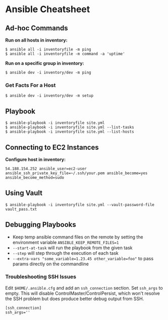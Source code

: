 # Ansible Cheatsheet

## Ad-hoc Commands

**Run on all hosts in inventory:**
```
$ ansible all -i inventoryfile -m ping
$ ansible all -i inventoryfile -m command -a 'uptime'
```

**Run on a specific group in inventory:**
```
$ ansible dev -i inventory/dev -m ping
```

### Get Facts For a Host

```
$ ansible dev -i inventory/dev -m setup
```

## Playbook

```
$ ansible-playbook -i inventoryfile site.yml
$ ansible-playbook -i inventoryfile site.yml --list-tasks
$ ansible-playbook -i inventoryfile site.yml --list-hosts
```

## Connecting to EC2 Instances

**Configure host in inventory:**
```
54.188.154.252 ansible_user=ec2-user ansible_ssh_private_key_file=~/.ssh/your.pem ansible_become=yes ansible_become_method=sudo
```

## Using Vault

```
$ ansible-playbook -i inventoryfile site.yml --vault-password-file vault_pass.txt
```

## Debugging Playbooks

- Keep temp ansible command files on the remote by setting the environment variable `ANSIBLE_KEEP_REMOTE_FILES=1`
- `--start-at-task` will run the playbook from the given task
- `--step` will step through the execution of each task
- `--extra-vars "some_variable=1.23.45 other_variable=foo"` to pass params directly on the commandline

### Troubleshooting SSH Issues

Edit `$HOME/.ansible.cfg` and add an `ssh_connection` section. Set `ssh_args` to empty. This will disable ControlMaster/ControlPersist, which won't resolve the SSH problem but does produce better debug output from SSH.

```
[ssh_connection]
ssh_args=''
```
